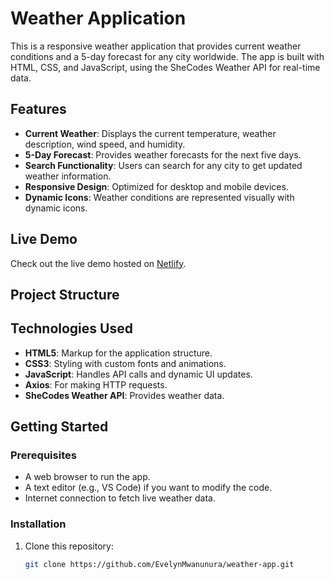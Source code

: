 # Weather Application

This is a responsive weather application that provides current weather conditions and a 5-day forecast for any city worldwide. The app is built with HTML, CSS, and JavaScript, using the SheCodes Weather API for real-time data.

## Features

- **Current Weather**: Displays the current temperature, weather description, wind speed, and humidity.
- **5-Day Forecast**: Provides weather forecasts for the next five days.
- **Search Functionality**: Users can search for any city to get updated weather information.
- **Responsive Design**: Optimized for desktop and mobile devices.
- **Dynamic Icons**: Weather conditions are represented visually with dynamic icons.

## Live Demo

Check out the live demo hosted on [Netlify](https://weatherappeve.netlify.app/).

## Project Structure


## Technologies Used

- **HTML5**: Markup for the application structure.
- **CSS3**: Styling with custom fonts and animations.
- **JavaScript**: Handles API calls and dynamic UI updates.
- **Axios**: For making HTTP requests.
- **SheCodes Weather API**: Provides weather data.

## Getting Started

### Prerequisites

- A web browser to run the app.
- A text editor (e.g., VS Code) if you want to modify the code.
- Internet connection to fetch live weather data.

### Installation

1. Clone this repository:
   ```bash
   git clone https://github.com/EvelynMwanunura/weather-app.git
